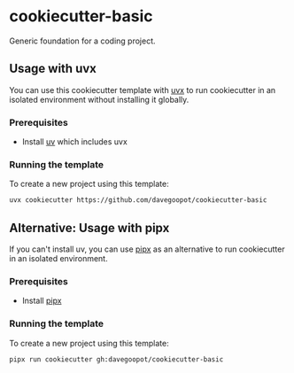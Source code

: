 # cookiecutter-basic
Generic foundation for a coding project.

## Usage with uvx

You can use this cookiecutter template with [uvx](https://docs.astral.sh/uv/guides/tools/) to run cookiecutter in an isolated environment without installing it globally.

### Prerequisites

- Install [uv](https://docs.astral.sh/uv/getting-started/installation/) which includes uvx

### Running the template

To create a new project using this template:

```bash
uvx cookiecutter https://github.com/davegoopot/cookiecutter-basic
```

## Alternative: Usage with pipx

If you can't install uv, you can use [pipx](https://pipx.pypa.io/) as an alternative to run cookiecutter in an isolated environment.

### Prerequisites

- Install [pipx](https://pipx.pypa.io/stable/installation/)

### Running the template

To create a new project using this template:

```bash
pipx run cookiecutter gh:davegoopot/cookiecutter-basic
```

